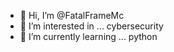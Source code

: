 - 👋 Hi, I’m @FatalFrameMc
- 👀 I’m interested in ... cybersecurity
- 🌱 I’m currently learning ... python


<!---
FatalFrameMc/FatalFrameMc is a ✨ special ✨ repository because its `README.md` (this file) appears on your GitHub profile.
You can click the Preview link to take a look at your changes.
--->

